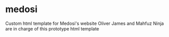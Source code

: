 # medosi
Custom html template for Medosi's website
Oliver James and Mahfuz Ninja are in charge of this prototype html template
